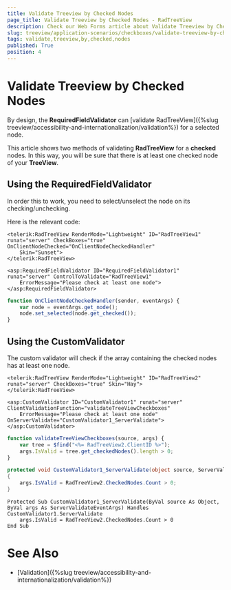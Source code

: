 ```yaml
---
title: Validate Treeview by Checked Nodes
page_title: Validate Treeview by Checked Nodes - RadTreeView
description: Check our Web Forms article about Validate Treeview by Checked Nodes.
slug: treeview/application-scenarios/checkboxes/validate-treeview-by-checked-nodes
tags: validate,treeview,by,checked,nodes
published: True
position: 4
---
```


# Validate Treeview by Checked Nodes



By design, the **RequiredFieldValidator** can [validate RadTreeView]({%slug treeview/accessibility-and-internationalization/validation%}) for a selected node.

This article shows two methods of validating **RadTreeView** for a **checked** nodes. In this way, you will be sure that there is at least one checked node of your **TreeView**.

## Using the RequiredFieldValidator

In order this to work, you need to select/unselect the node on its checking/unchecking.

Here is the relevant code:

````ASPNET
<telerik:RadTreeView RenderMode="Lightweight" ID="RadTreeView1" runat="server" CheckBoxes="true" OnClientNodeChecked="OnClientNodeCheckedHandler"
    Skin="Sunset">
</telerik:RadTreeView>

<asp:RequiredFieldValidator ID="RequiredFieldValidator1" runat="server" ControlToValidate="RadTreeView1"
	ErrorMessage="Please check at least one node">
</asp:RequiredFieldValidator>
````
````JavaScript	
function OnClientNodeCheckedHandler(sender, eventArgs) {
    var node = eventArgs.get_node();
	node.set_selected(node.get_checked());
}	
````



## Using the CustomValidator

The custom validator will check if the array containing the checked nodes has at least one node.

````ASPNET
<telerik:RadTreeView RenderMode="Lightweight" ID="RadTreeView2" runat="server" CheckBoxes="true" Skin="Hay">
</telerik:RadTreeView>

<asp:CustomValidator ID="CustomValidator1" runat="server" ClientValidationFunction="validateTreeViewCheckboxes"
	ErrorMessage="Please check at least one node" OnServerValidate="CustomValidator1_ServerValidate">
</asp:CustomValidator>
````
````JavaScript	
function validateTreeViewCheckboxes(source, args) {
    var tree = $find("<%= RadTreeView2.ClientID %>");
    args.IsValid = tree.get_checkedNodes().length > 0;
}	
````



````C#
protected void CustomValidator1_ServerValidate(object source, ServerValidateEventArgs args) 
{ 
    args.IsValid = RadTreeView2.CheckedNodes.Count > 0; 
}
````
````VB.NET
Protected Sub CustomValidator1_ServerValidate(ByVal source As Object, ByVal args As ServerValidateEventArgs) Handles CustomValidator1.ServerValidate
    args.IsValid = RadTreeView2.CheckedNodes.Count > 0
End Sub
````


# See Also

 * [Validation]({%slug treeview/accessibility-and-internationalization/validation%})
